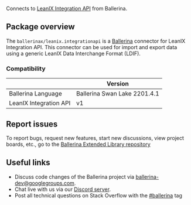 Connects to [LeanIX Integration API](https://eu.leanix.net/services/integration-api/v1/docs/) from Ballerina.

## Package overview
The `ballerinax/leanix.integrationapi` is a [Ballerina](https://ballerina.io/) connector for LeanIX Integration API. This connector can be used for import and export data using a generic LeanIX Data Interchange Format (LDIF).

### Compatibility
|                        | Version                   |
|------------------------|---------------------------|
| Ballerina Language     | Ballerina Swan Lake 2201.4.1|
| LeanIX Integration API | v1                        |

## Report issues
To report bugs, request new features, start new discussions, view project boards, etc., go to the [Ballerina Extended Library repository](https://github.com/ballerina-platform/ballerina-extended-library)

## Useful links
- Discuss code changes of the Ballerina project via [ballerina-dev@googlegroups.com](mailto:ballerina-dev@googlegroups.com).
- Chat live with us via our [Discord server](https://discord.gg/ballerinalang).
- Post all technical questions on Stack Overflow with the [#ballerina](https://stackoverflow.com/questions/tagged/ballerina) tag
